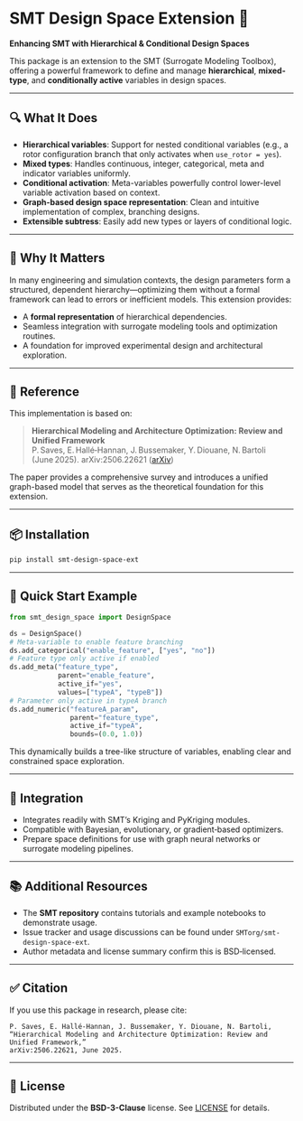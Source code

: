 
# SMT Design Space Extension 🌳

**Enhancing SMT with Hierarchical & Conditional Design Spaces**

This package is an extension to the SMT (Surrogate Modeling Toolbox), offering a powerful framework to define and manage **hierarchical**, **mixed-type**, and **conditionally active** variables in design spaces.

---

## 🔍 What It Does

- **Hierarchical variables**: Support for nested conditional variables (e.g., a rotor configuration branch that only activates when `use_rotor = yes`).
- **Mixed types**: Handles continuous, integer, categorical, meta and indicator variables uniformly.
- **Conditional activation**: Meta-variables powerfully control lower-level variable activation based on context.
- **Graph-based design space representation**: Clean and intuitive implementation of complex, branching designs.
- **Extensible subtress**: Easily add new types or layers of conditional logic.

---

## 📖 Why It Matters

In many engineering and simulation contexts, the design parameters form a structured, dependent hierarchy—optimizing them without a formal framework can lead to errors or inefficient models. This extension provides:

- A **formal representation** of hierarchical dependencies.
- Seamless integration with surrogate modeling tools and optimization routines.
- A foundation for improved experimental design and architectural exploration.

---

## 🔗 Reference

This implementation is based on:

> **Hierarchical Modeling and Architecture Optimization: Review and Unified Framework**  
> P. Saves, E. Hallé‑Hannan, J. Bussemaker, Y. Diouane, N. Bartoli (June 2025). arXiv:2506.22621 ([arXiv](https://arxiv.org/abs/2506.22621))

The paper provides a comprehensive survey and introduces a unified graph-based model that serves as the theoretical foundation for this extension.

---

## 📦 Installation

```bash
pip install smt-design-space-ext
```

---

## 🚀 Quick Start Example

```python
from smt_design_space import DesignSpace

ds = DesignSpace()
# Meta-variable to enable feature branching
ds.add_categorical("enable_feature", ["yes", "no"])
# Feature type only active if enabled
ds.add_meta("feature_type",
            parent="enable_feature",
            active_if="yes",
            values=["typeA", "typeB"])
# Parameter only active in typeA branch
ds.add_numeric("featureA_param",
               parent="feature_type",
               active_if="typeA",
               bounds=(0.0, 1.0))
```

This dynamically builds a tree-like structure of variables, enabling clear and constrained space exploration.

---

## 🧩 Integration

- Integrates readily with SMT’s Kriging and PyKriging modules.
- Compatible with Bayesian, evolutionary, or gradient‑based optimizers.
- Prepare space definitions for use with graph neural networks or surrogate modeling pipelines.

---

## 📚 Additional Resources

- The **SMT repository** contains tutorials and example notebooks to demonstrate usage.
- Issue tracker and usage discussions can be found under `SMTorg/smt-design-space-ext`.
- Author metadata and license summary confirm this is BSD‑licensed.

---

## ✅ Citation

If you use this package in research, please cite:

```
P. Saves, E. Hallé‑Hannan, J. Bussemaker, Y. Diouane, N. Bartoli,
“Hierarchical Modeling and Architecture Optimization: Review and Unified Framework,”
arXiv:2506.22621, June 2025.
```

---

## 📜 License

Distributed under the **BSD-3-Clause** license. See [LICENSE](LICENSE) for details.

